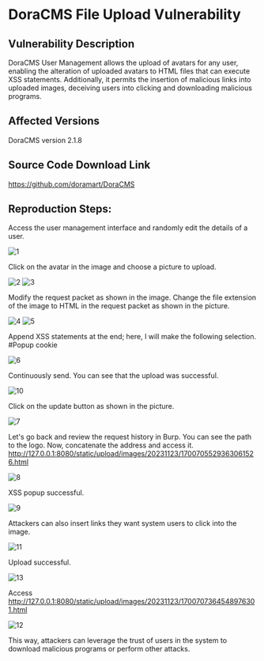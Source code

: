 # DoraCMS File Upload Vulnerability

## Vulnerability Description

DoraCMS User Management allows the upload of avatars for any user, enabling the alteration of uploaded avatars to HTML files that can execute XSS statements. Additionally, it permits the insertion of malicious links into uploaded images, deceiving users into clicking and downloading malicious programs.

## Affected Versions

DoraCMS version 2.1.8

## Source Code Download Link

https://github.com/doramart/DoraCMS

## Reproduction Steps:

Access the user management interface and randomly edit the details of a user.

![1](https://github.com/woshinibaba222/DoraCMS-/assets/55568679/421b3b02-7553-47e5-bf7e-7ab17642e026)

Click on the avatar in the image and choose a picture to upload.

![2](https://github.com/woshinibaba222/DoraCMS-/assets/55568679/a3d188e5-bb47-4464-9326-f5682dc5349a)
![3](https://github.com/woshinibaba222/DoraCMS-/assets/55568679/1ebc182f-bb64-4eaa-9f7f-ffa6e520b9a9)

Modify the request packet as shown in the image.
Change the file extension of the image to HTML in the request packet as shown in the picture.

![4](https://github.com/woshinibaba222/DoraCMS-/assets/55568679/2c78306a-8877-4018-8f26-d5f1d3ac0749)
![5](https://github.com/woshinibaba222/DoraCMS-/assets/55568679/1b485dd9-2ae3-4e9a-be2b-568f01ac33e1)

Append XSS statements at the end; here, I will make the following selection.
#Popup cookie
<script>alert(document.cookie)</script>

![6](https://github.com/woshinibaba222/DoraCMS-/assets/55568679/3f7bf6e3-c654-40f2-9ac2-5ba389340669)

Continuously send.
You can see that the upload was successful.

![10](https://github.com/woshinibaba222/DoraCMS-/assets/55568679/4f6890b3-6da9-4090-a7e5-ecefed661688)

Click on the update button as shown in the picture.

![7](https://github.com/woshinibaba222/DoraCMS-/assets/55568679/bdd4e1ef-a482-41d9-b002-6b357ea723aa)

Let's go back and review the request history in Burp. You can see the path to the logo. Now, concatenate the address and access it.
http://127.0.0.1:8080/static/upload/images/20231123/1700705529363061526.html

![8](https://github.com/woshinibaba222/DoraCMS-/assets/55568679/8aac5cd9-8a58-403e-9fbe-b7193262963e)

XSS popup successful.

![9](https://github.com/woshinibaba222/DoraCMS-/assets/55568679/7dfbe3e9-92ad-4060-8644-15350d68e360)

Attackers can also insert links they want system users to click into the image.

![11](https://github.com/woshinibaba222/DoraCMS-/assets/55568679/4eb66df6-ce02-4a1f-9e91-47ca33e8a75b)

Upload successful.

![13](https://github.com/woshinibaba222/DoraCMS-/assets/55568679/fc494cb9-7ba7-4578-8007-ae711e6c3e31)

Access  http://127.0.0.1:8080/static/upload/images/20231123/1700707364548976301.html

![12](https://github.com/woshinibaba222/DoraCMS-/assets/55568679/b3778c42-c677-423f-9282-2d26466560b7)

This way, attackers can leverage the trust of users in the system to download malicious programs or perform other attacks.
